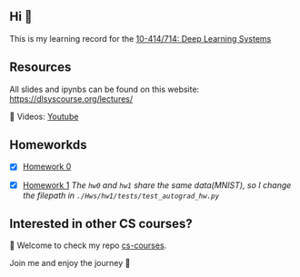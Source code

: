 ## Hi 👋

This is my learning record for the [10-414/714: Deep Learning Systems](https://dlsyscourse.org/)

## Resources

All slides and ipynbs can be found on this website: <https://dlsyscourse.org/lectures/>

🎥 Videos: [Youtube](https://www.youtube.com/@deeplearningsystemscourse1116/videos)

## Homeworkds

- [x] [Homework 0](./Hws/hw0/)
- [x] [Homework 1](./Hws/hw1/) *The `hw0` and `hw1` share the same data(MNIST), so I change the filepath in `./Hws/hw1/tests/test_autograd_hw.py`*


## Interested in other CS courses?

:hugs: Welcome to check my repo [cs-courses](https://github.com/MartinLwx/cs-courses). 

Join me and enjoy the journey :rocket:
